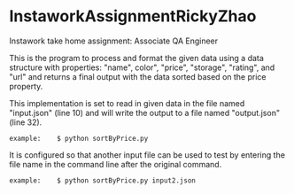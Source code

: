 # InstaworkAssignmentRickyZhao
Instawork take home assignment: Associate QA Engineer

This is the program to process and format the given data using a data structure with properties: "name", color", "price", "storage", "rating", and "url" and returns a final output with the data sorted based on the price property.

This implementation is set to read in given data in the file named "input.json" (line 10) and will write the output to a file named "output.json" (line 32). 

	example:	$ python sortByPrice.py

It is configured so that another input file can be used to test by entering the file name in the command line after the original command.

	example:	$ python sortByPrice.py input2.json

